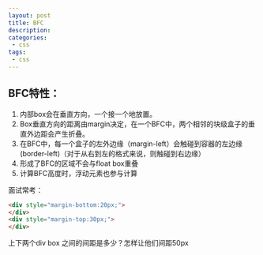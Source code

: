 ```yaml
---
layout: post
title: BFC
description: 
categories:
 - css
tags: 
 - css
---
```



## BFC特性：

1. 内部box会在垂直方向，一个接一个地放置。
2. Box垂直方向的距离由margin决定，在一个BFC中，两个相邻的块级盒子的垂直外边距会产生折叠。
3. 在BFC中，每一个盒子的左外边缘（margin-left）会触碰到容器的左边缘(border-left)（对于从右到左的格式来说，则触碰到右边缘）
4. 形成了BFC的区域不会与float box重叠
5. 计算BFC高度时，浮动元素也参与计算


面试常考：

```html
<div style="margin-bottom:20px;">
</div>
<div style="margin-top:30px;">
</div>
```

  上下两个div box  之间的间距是多少？怎样让他们间距50px